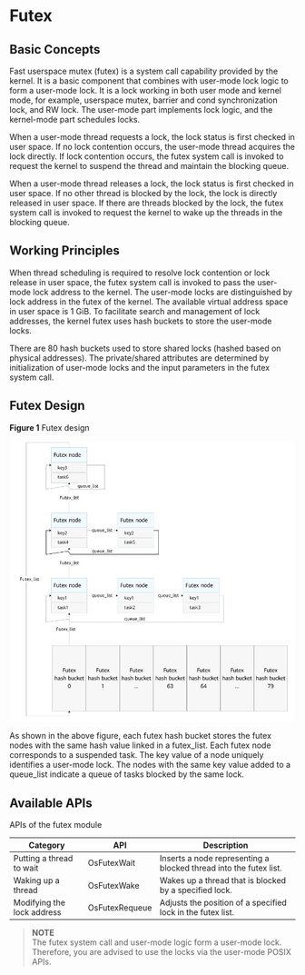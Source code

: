 # Futex


## Basic Concepts

Fast userspace mutex (futex) is a system call capability provided by the kernel. It is a basic component that combines with user-mode lock logic to form a user-mode lock. It is a lock working in both user mode and kernel mode, for example, userspace mutex, barrier and cond synchronization lock, and RW lock. The user-mode part implements lock logic, and the kernel-mode part schedules locks.

When a user-mode thread requests a lock, the lock status is first checked in user space. If no lock contention occurs, the user-mode thread acquires the lock directly. If lock contention occurs, the futex system call is invoked to request the kernel to suspend the thread and maintain the blocking queue.

When a user-mode thread releases a lock, the lock status is first checked in user space. If no other thread is blocked by the lock, the lock is directly released in user space. If there are threads blocked by the lock, the futex system call is invoked to request the kernel to wake up the threads in the blocking queue.



## Working Principles

When thread scheduling is required to resolve lock contention or lock release in user space, the futex system call is invoked to pass the user-mode lock address to the kernel. The user-mode locks are distinguished by lock address in the futex of the kernel. The available virtual address space in user space is 1 GiB. To facilitate search and management of lock addresses, the kernel futex uses hash buckets to store the user-mode locks.

There are 80 hash buckets used to store shared locks (hashed based on physical addresses). The private/shared attributes are determined by initialization of user-mode locks and the input parameters in the futex system call.

##  Futex Design

**Figure 1** Futex design

![](figures/futex-design.jpg "futex-design")

As shown in the above figure, each futex hash bucket stores the futex nodes with the same hash value linked in a futex_list. Each futex node corresponds to a suspended task. The key value of a node uniquely identifies a user-mode lock. The nodes with the same key value added to a queue_list indicate a queue of tasks blocked by the same lock.

## Available APIs

APIs of the futex module

| Category      | API  | Description                                 |
| -------------- | -------------- | ------------------------------------- |
| Putting a thread to wait  | OsFutexWait    | Inserts a node representing a blocked thread into the futex list.|
| Waking up a thread| OsFutexWake    | Wakes up a thread that is blocked by a specified lock.           |
| Modifying the lock address  | OsFutexRequeue | Adjusts the position of a specified lock in the futex list.          |

> **NOTE**<br>
>  The futex system call and user-mode logic form a user-mode lock. Therefore, you are advised to use the locks via the user-mode POSIX APIs.
